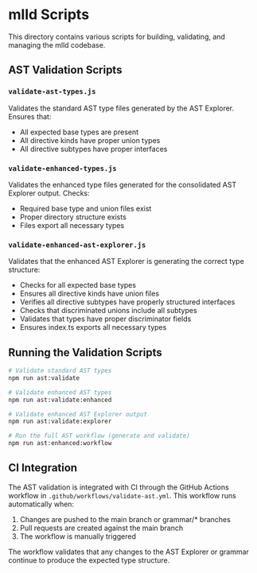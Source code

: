 # mlld Scripts

This directory contains various scripts for building, validating, and managing the mlld codebase.

## AST Validation Scripts

### `validate-ast-types.js`

Validates the standard AST type files generated by the AST Explorer. Ensures that:
- All expected base types are present
- All directive kinds have proper union types
- All directive subtypes have proper interfaces

### `validate-enhanced-types.js`

Validates the enhanced type files generated for the consolidated AST Explorer output. Checks:
- Required base type and union files exist
- Proper directory structure exists
- Files export all necessary types

### `validate-enhanced-ast-explorer.js`

Validates that the enhanced AST Explorer is generating the correct type structure:
- Checks for all expected base types
- Ensures all directive kinds have union files
- Verifies all directive subtypes have properly structured interfaces
- Checks that discriminated unions include all subtypes
- Validates that types have proper discriminator fields
- Ensures index.ts exports all necessary types

## Running the Validation Scripts

```bash
# Validate standard AST types
npm run ast:validate

# Validate enhanced AST types
npm run ast:validate:enhanced

# Validate enhanced AST Explorer output
npm run ast:validate:explorer

# Run the full AST workflow (generate and validate)
npm run ast:enhanced:workflow
```

## CI Integration

The AST validation is integrated with CI through the GitHub Actions workflow in `.github/workflows/validate-ast.yml`. This workflow runs automatically when:

1. Changes are pushed to the main branch or grammar/* branches
2. Pull requests are created against the main branch
3. The workflow is manually triggered

The workflow validates that any changes to the AST Explorer or grammar continue to produce the expected type structure.